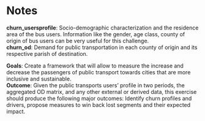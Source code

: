 # Notes

**churn_usersprofile**: Socio-demographic characterization and the residence area of the bus users. Information like the gender, age class, county of origin of bus users can be very useful for this challenge.  
**churn_od**: Demand for public transportation in each county of origin and its respective parish of destination.  

**Goals**: Create a framework that will allow to measure the increase and decrease the passengers of public transport towards cities that are more inclusive and sustainable.  
**Outcome**: Given the public transports users’ profile in two periods, the aggregated OD matrix, and any other external or derived data, this exercise should produce the following major outcomes: Identify churn profiles and drivers, propose measures to win back lost segments and their expected impact.
